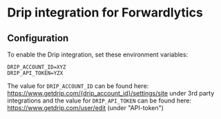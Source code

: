 # Drip integration for Forwardlytics

## Configuration

To enable the Drip integration, set these environment variables:

```
DRIP_ACCOUNT_ID=XYZ
DRIP_API_TOKEN=YZX
```

The value for `DRIP_ACCOUNT_ID` can be found here: https://www.getdrip.com/{drip_account_id}/settings/site under 3rd party integrations and the value for `DRIP_API_TOKEN` can be found here: https://www.getdrip.com/user/edit (under "API-token")
